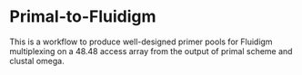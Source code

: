 # Primal-to-Fluidigm
This is a workflow to produce well-designed primer pools for Fluidigm multiplexing on a 48.48 access array from the output of primal scheme and clustal omega.
